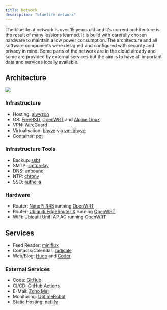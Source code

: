 ```yaml
---
title: Network
description: "bluelife network"
---
```


The bluelife.at network is over 15 years old and it's current architecture is the result of many lessions learned. It is build with carefully chosen hardware to maintain a low power consumption. The architecture and all software components were designed and configured with security and privacy in mind.
Some parts of the network are in the cloud already and some are provided by external services but the aim is to have all important data and services locally available.


## Architecture

![](/images/bluelife_network.png)


### Infrastructure

* Hosting: [alwyzon](https://www.alwyzon.com/)
* OS: [FreeBSD](https://www.freebsd.org/), [OpenWRT](https://openwrt.org/) and [Alpine Linux](https://alpinelinux.org/)
* VPN: [WireGuard](https://wireguard.com/)
* Virtualisation: [bhyve](http://bhyve.org/) via [vm-bhyve](https://github.com/churchers/vm-bhyve)
* Container: [pot](https://github.com/pizzamig/pot)


### Infrastructure Tools

* Backup: [ssbt](https://github.com/decke/ssbt/)
* SMTP: [smtprelay](https://github.com/decke/smtprelay)
* DNS: [unbound](https://www.nlnetlabs.nl/projects/unbound/about/)
* NTP: [chrony](https://chrony.tuxfamily.org/)
* SSO: [authelia](https://github.com/authelia/authelia)


### Hardware

* Router: [NanoPi R4S](https://wiki.friendlyarm.com/wiki/index.php/NanoPi_R4S) running [OpenWRT](https://openwrt.org)
* Router: [Ubiquiti EdgeRouter X](https://www.ui.com/edgemax/edgerouter-x/) running [OpenWRT](https://openwrt.org)
* WiFi: [Ubiquiti Unifi AP AC](https://www.ubnt.com/unifi/unifi-ap-ac-lr/) running [OpenWRT](https://openwrt.org/)


## Services

* Feed Reader: [miniflux](https://miniflux.app/)
* Contacts/Calendar: [radicale](https://radicale.org/)
* Web/Blog: [Hugo](https://gohugo.io/) and [Coder](https://github.com/luizdepra/hugo-coder/)


### External Services

* Code: [GitHub](https://github.com/decke)
* CI/CD: [GitHub Actions](https://github.com/features/actions)
* E-Mail: [Zoho Mail](https://www.zoho.com/mail/)
* Monitoring: [UptimeRobot](https://status.bluelife.at)
* Static Hosting: [netlify](https://www.netlify.com)
